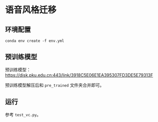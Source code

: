 # 语音风格迁移

## 环境配置

```
conda env create -f env.yml
```

## 预训练模型

预训练模型：https://disk.pku.edu.cn:443/link/3918C5E06E1EA395307FD3DE5E79313F

预训练模型解压后和 `pre_trained` 文件夹合并即可。

## 运行

参考 `test_vc.py`。